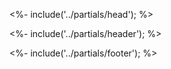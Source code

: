 





<%- include('../partials/head'); %>

<%- include('../partials/header'); %>

<%- include('../partials/footer'); %>


